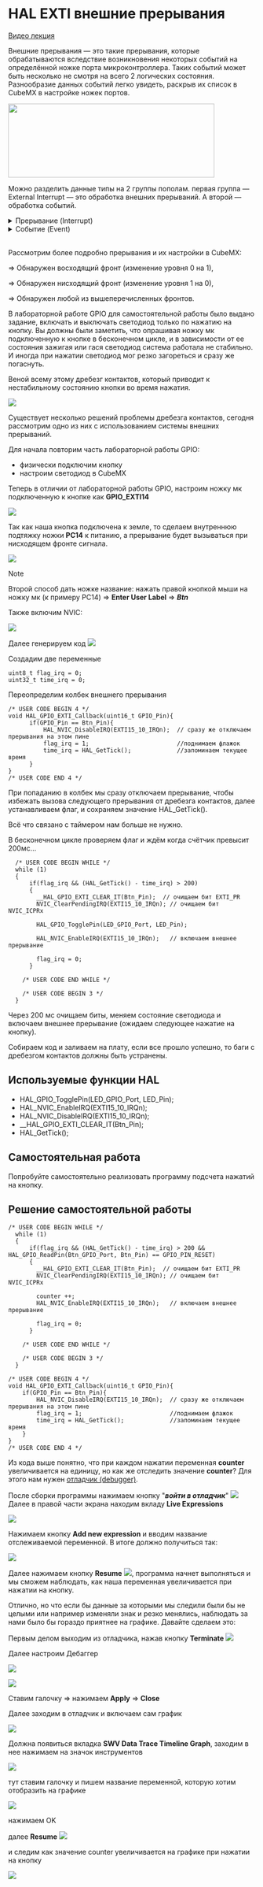 # HAL EXTI внешние прерывания

[Видео лекция](https://www.youtube.com/watch?v=bVaeav9mZZ0&list=PLhtMaaf_npBzsEQ94eGn5RnuE-VdGVObR&index=7) 

Внешние прерывания — это такие прерывания, которые обрабатываются вследствие возникновения некоторых событий на определённой ножке порта микроконтроллера. Таких событий может быть несколько не смотря на всего 2 логических состояния. Разнообразие данных событий легко увидеть, раскрыв их список в CubeMX в настройке ножек портов.

<img src="./images/type.png" width="420" height="150">

Можно разделить данные типы на 2 группы пополам. первая группа — External Interrupt — это обработка внешних прерываний. А второй — обработка событий.

<details>
  <summary> Прерывание (Interrupt)</summary>

- Прерывание - это механизм, который позволяет микроконтроллеру прервать выполнение текущей инструкции и перейти к выполнению обработчика прерывания.
- Прерывания используются для обработки внешних сигналов (например, сигналов от периферийных устройств, таких как таймеры, UART, GPIO), чтобы реагировать на события в реальном времени.
- Прерывания могут быть маскируемыми (разрешаемыми и запрещаемыми) и немаскируемыми (не могут быть запрещены).
- Каждое прерывание имеет свой приоритет, что позволяет определять порядок их обработки.

</details>

<details>
  <summary>Событие (Event)</summary>

- Событие - это изменение состояния или сигнал, который 
происходит внутри микроконтроллера или программы.
- События не приводят к немедленной остановке выполнения 
текущего кода, как это делает прерывание. Вместо этого 
они могут быть обработаны программой в удобное для нее 
время.
- События могут быть использованы для уведомления 
программы о том, что произошло определенное условие или 
изменение состояния, но они не требуют немедленного 
вмешательства.

</details>

<br>

Рассмотрим более подробно прерывания и их настройки в CubeMX:

⇒ Обнаружен восходящий фронт (изменение уровня 0 на 1),

⇒ Обнаружен нисходящий фронт (изменение уровня 1 на 0),

⇒ Обнаружен любой из вышеперечисленных фронтов.

В лабораторной работе GPIO для самостоятельной работы было выдано задание, включать и выключать светодиод только по нажатию на кнопку. Вы должны были заметить, что опрашивая ножку мк подключенную к кнопке в бесконечном цикле, и в зависимости от ее состояния зажигая или гася светодиод система работала не стабильно. И иногда при нажатии светодиод мог резко загореться и сразу же погаснуть. 

Веной всему этому дребезг контактов, который приводит к нестабильному состоянию кнопки во время нажатия.

![](./images/contact_chatter.png)

Существует несколько решений проблемы дребезга контактов, сегодня рассмотрим одно из них с использованием системы внешних прерываний.

Для начала повторим часть лабораторной работы GPIO:
- физически подключим кнопку 
- настроим светодиод в CubeMX 

Теперь в отличии от лабораторной работы GPIO, настроим ножку мк подключенную к кнопке как **GPIO_EXTI14**

![](./images/pc14_gpio_exti.png)

Так как наша кнопка подключена к земле, то сделаем внутреннюю подтяжку ножки **PC14** к питанию, а прерывание будет вызываться при нисходящем фронте сигнала.

![](./images/pc14_gpio_exti_settings.png)

> [!NOTE]
> Второй способ дать ножке название: нажать правой кнопкой мыши на ножку мк (к примеру PC14) ⇒ **Enter User Label** ⇒ ***Btn***

Также включим NVIC:

![](./images/nvic.png)

Далее генерируем код ![](./images/codgen.png)

Создадим две переменные

```
uint8_t flag_irq = 0;
uint32_t time_irq = 0;
```

Переопределим колбек внешнего прерывания

```
/* USER CODE BEGIN 4 */
void HAL_GPIO_EXTI_Callback(uint16_t GPIO_Pin){
	  if(GPIO_Pin == Btn_Pin){
		  HAL_NVIC_DisableIRQ(EXTI15_10_IRQn);  // сразу же отключаем прерывания на этом пине
		  flag_irq = 1;							//поднимаем флажок
		  time_irq = HAL_GetTick();				//запоминаем текущее время
	  }
}
/* USER CODE END 4 */
```

При попаданию в колбек мы сразу отключаем прерывание, чтобы избежать вызова следующего прерывания от дребезга контактов, далее устанавливаем флаг, и сохраняем значение HAL_GetTick().

Всё что связано с таймером нам больше не нужно.

В бесконечном цикле проверяем флаг и ждём когда счётчик превысит 200мс…

```
  /* USER CODE BEGIN WHILE */
  while (1)
  {
	  if(flag_irq && (HAL_GetTick() - time_irq) > 200)
	  {
	    __HAL_GPIO_EXTI_CLEAR_IT(Btn_Pin);  // очищаем бит EXTI_PR
	    NVIC_ClearPendingIRQ(EXTI15_10_IRQn); // очищаем бит NVIC_ICPRx

	    HAL_GPIO_TogglePin(LED_GPIO_Port, LED_Pin);

	    HAL_NVIC_EnableIRQ(EXTI15_10_IRQn);   // включаем внешнее прерывание

	    flag_irq = 0;
	  }

    /* USER CODE END WHILE */

    /* USER CODE BEGIN 3 */
  }
```

Через 200 мс очищаем биты, меняем состояние светодиода и включаем внешнее прерывание (ожидаем следующее нажатие на кнопку).

Собираем код и заливаем на плату, если все прошло успешно, то баги с дребезгом контактов должны быть устранены.

## Используемые функции HAL ##

- HAL_GPIO_TogglePin(LED_GPIO_Port, LED_Pin);
- HAL_NVIC_EnableIRQ(EXTI15_10_IRQn);
- HAL_NVIC_DisableIRQ(EXTI15_10_IRQn);
- __HAL_GPIO_EXTI_CLEAR_IT(Btn_Pin);
- HAL_GetTick();

## Самостоятельная работа ##

Попробуйте самостоятельно реализовать программу подсчета нажатий на кнопку.

## Решение самостоятельной работы ##

```
/* USER CODE BEGIN WHILE */
  while (1)
  {
	  if(flag_irq && (HAL_GetTick() - time_irq) > 200 && HAL_GPIO_ReadPin(Btn_GPIO_Port, Btn_Pin) == GPIO_PIN_RESET)
	  {
	    __HAL_GPIO_EXTI_CLEAR_IT(Btn_Pin);  // очищаем бит EXTI_PR
	    NVIC_ClearPendingIRQ(EXTI15_10_IRQn); // очищаем бит NVIC_ICPRx

	    counter ++;
	    HAL_NVIC_EnableIRQ(EXTI15_10_IRQn);   // включаем внешнее прерывание

	    flag_irq = 0;
	  }

    /* USER CODE END WHILE */

    /* USER CODE BEGIN 3 */
  }
  ```

  ```
  /* USER CODE BEGIN 4 */
void HAL_GPIO_EXTI_Callback(uint16_t GPIO_Pin){
	  if(GPIO_Pin == Btn_Pin){
		  HAL_NVIC_DisableIRQ(EXTI15_10_IRQn);  // сразу же отключаем прерывания на этом пине
		  flag_irq = 1;							//поднимаем флажок
		  time_irq = HAL_GetTick();				//запоминаем текущее время
	  }
}
/* USER CODE END 4 */
```

Из кода выше понятно, что при каждом нажатии переменная **counter** увеличивается на единицу, но как же отследить значение **counter**? Для этого нам нужен [отладчик (debugger)](https://ru.wikipedia.org/wiki/%D0%9E%D1%82%D0%BB%D0%B0%D0%B4%D1%87%D0%B8%D0%BA).

После сборки программы нажимаем кнопку "***войти в отладчик***" ![](./images/debug.png)
Далее в правой части экрана находим вкладу **Live Expressions**

![](./images/live_expressions.png)

Нажимаем кнопку **Add new expression** и вводим название отслеживаемой переменной. В итоге должно получиться так:

![](./images/counter.png)

Далее нажимаем кнопку **Resume** ![](./images/resume.png), программа начнет выполняться и мы сможем наблюдать, как наша переменная увеличивается при нажатии на кнопку.

Отлично, но что если бы данные за которыми мы следили были бы не целыми или например изменяли знак и резко менялись, наблюдать за нами было бы гораздо приятнее на графике. Давайте сделаем это:

Первым делом выходим из отладчика, нажав кнопку **Terminate** ![](./images/terminate.png)

Далее настроим Дебаггер 

![](./images/debug_config.png)

![](./images/debug_configurations_2.png)

Ставим галочку ⇒ нажимаем **Apply** ⇒ **Close**

Далее заходим в отладчик и включаем сам график 

![](./images/graph.png)

Должна появиться вкладка **SWV Data Trace Timeline Graph**, заходим в нее нажимаем на значок инструментов

![](./images/SWV.png)

тут ставим галочку и пишем название переменной, которую хотим отобразить на графике

![](./images/data_trace.png)

нажимаем OK

далее **Resume** ![](./images/resume.png)

и следим как значение counter увеличивается на графике при нажатии на кнопку

![](./images/final_graph.png)
